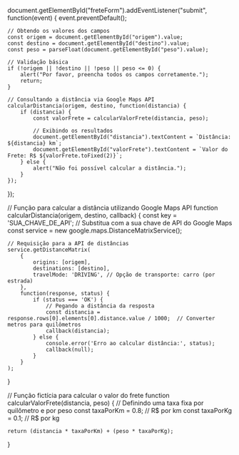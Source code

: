 document.getElementById("freteForm").addEventListener("submit", function(event) {
    event.preventDefault();

    // Obtendo os valores dos campos
    const origem = document.getElementById("origem").value;
    const destino = document.getElementById("destino").value;
    const peso = parseFloat(document.getElementById("peso").value);

    // Validação básica
    if (!origem || !destino || !peso || peso <= 0) {
        alert("Por favor, preencha todos os campos corretamente.");
        return;
    }

    // Consultando a distância via Google Maps API
    calcularDistancia(origem, destino, function(distancia) {
        if (distancia) {
            const valorFrete = calcularValorFrete(distancia, peso);

            // Exibindo os resultados
            document.getElementById("distancia").textContent = `Distância: ${distancia} km`;
            document.getElementById("valorFrete").textContent = `Valor do Frete: R$ ${valorFrete.toFixed(2)}`;
        } else {
            alert("Não foi possível calcular a distância.");
        }
    });
});

// Função para calcular a distância utilizando Google Maps API
function calcularDistancia(origem, destino, callback) {
    const key = 'SUA_CHAVE_DE_API';  // Substitua com a sua chave de API do Google Maps
    const service = new google.maps.DistanceMatrixService();

    // Requisição para a API de distâncias
    service.getDistanceMatrix(
        {
            origins: [origem],
            destinations: [destino],
            travelMode: 'DRIVING', // Opção de transporte: carro (por estrada)
        },
        function(response, status) {
            if (status === 'OK') {
                // Pegando a distância da resposta
                const distancia = response.rows[0].elements[0].distance.value / 1000;  // Converter metros para quilômetros
                callback(distancia);
            } else {
                console.error('Erro ao calcular distância:', status);
                callback(null);
            }
        }
    );
}

// Função fictícia para calcular o valor do frete
function calcularValorFrete(distancia, peso) {
    // Definindo uma taxa fixa por quilômetro e por peso
    const taxaPorKm = 0.8; // R$ por km
    const taxaPorKg = 0.1; // R$ por kg

    return (distancia * taxaPorKm) + (peso * taxaPorKg);
}

